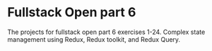 # Fullstack Open part 6

The projects for fullstack open part 6 exercises 1-24. Complex state management using Redux, Redux toolkit, and Redux Query.
